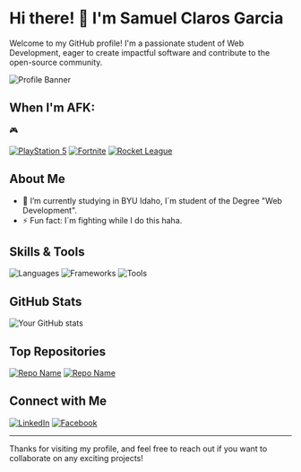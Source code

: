 # Hi there! 👋 I'm Samuel Claros Garcia

Welcome to my GitHub profile! I'm a passionate student of Web Development, eager to create impactful software and contribute to the open-source community.

![Profile Banner](file:///C:/Users/Usuario/Downloads/banner.png)

## When I'm AFK:
🎮

[![PlayStation 5](https://img.shields.io/badge/PlayStation%205-blue?style=for-the-badge&logo=playstation)](https://www.playstation.com)
[![Fortnite](https://img.shields.io/badge/Fortnite-Game-blue?style=for-the-badge&logo=fortnite)](https://www.epicgames.com/fortnite) 
[![Rocket League](https://img.shields.io/badge/Rocket%20League-Game-blue?style=for-the-badge&logo=rocketleague)](https://www.rocketleague.com)

## About Me

- 🌱 I’m currently studying in BYU Idaho, I´m student of the Degree "Web Development".
- ⚡ Fun fact: I´m fighting while I do this haha.

## Skills & Tools

![Languages](https://img.shields.io/badge/Languages-JavaScript%20%7C%20Python%20%7C%20Java-blue)
![Frameworks](https://img.shields.io/badge/Frameworks-React%20%7C%20Node.js%20%7C%20Django-blue)
![Tools](https://img.shields.io/badge/Tools-Git%20%7C%20Docker%20%7C%20VS%20Code-blue)

## GitHub Stats

![Your GitHub stats](https://github-readme-stats.vercel.app/api?username=yourusername&show_icons=true&theme=radical)

## Top Repositories

[![Repo Name](https://github-readme-stats.vercel.app/api/pin/?username=yourusername&repo=reponame&theme=radical)](https://github.com/samiclaros/wdd231)
[![Repo Name](https://github-readme-stats.vercel.app/api/pin/?username=yourusername&repo=reponame&theme=radical)](https://github.com/samiclaros/wdd131)

## Connect with Me

[![LinkedIn](https://img.shields.io/badge/LinkedIn-YourName-blue)](https://www.linkedin.com/in/samuel-claros-garcia/)
[![Facebook](https://img.shields.io/badge/Facebook-YourName-blue)](https://www.facebook.com/samuel.clarosgarcia/)


---

Thanks for visiting my profile, and feel free to reach out if you want to collaborate on any exciting projects!
